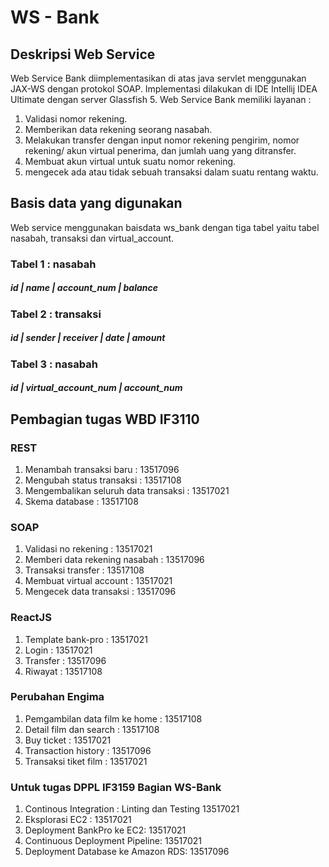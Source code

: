 # WS - Bank

## Deskripsi Web Service
Web Service Bank diimplementasikan di atas java servlet menggunakan JAX-WS dengan protokol SOAP. Implementasi dilakukan di IDE Intellij IDEA Ultimate dengan server Glassfish 5.
Web Service Bank memiliki layanan :
1. Validasi nomor rekening.
2. Memberikan data rekening seorang nasabah.
3. Melakukan transfer dengan input nomor rekening pengirim, nomor rekening/ akun virtual penerima, dan jumlah uang yang ditransfer.
4. Membuat akun virtual untuk suatu nomor rekening.
5. mengecek ada atau tidak sebuah transaksi dalam suatu rentang waktu. 


## Basis data yang digunakan
Web service menggunakan baisdata ws_bank dengan tiga tabel yaitu tabel nasabah, transaksi dan virtual_account.

### Tabel 1 : nasabah
##### id | name | account_num | balance

### Tabel 2 : transaksi
##### id | sender | receiver | date | amount 

### Tabel 3 : nasabah
##### id | virtual_account_num | account_num



## Pembagian tugas WBD IF3110
### REST
1. Menambah transaksi baru : 13517096
2. Mengubah status transaksi : 13517108
3. Mengembalikan seluruh data transaksi : 13517021
4. Skema database : 13517108

### SOAP
1. Validasi no rekening : 13517021
2. Memberi data rekening nasabah : 13517096
3. Transaksi transfer : 13517108
4. Membuat virtual account : 13517021
5. Mengecek data transaksi : 13517096

### ReactJS
1. Template bank-pro : 13517021
2. Login : 13517021
3. Transfer : 13517096
4. Riwayat : 13517108

### Perubahan Engima
1. Pemgambilan data film ke home : 13517108
2. Detail film dan search : 13517108
3. Buy ticket : 13517021
4. Transaction history : 13517096
5. Transaksi tiket film : 13517021


### Untuk tugas DPPL IF3159 Bagian WS-Bank
1. Continous Integration : Linting dan Testing 13517021
2. Eksplorasi EC2 : 13517021
3. Deployment BankPro ke EC2: 13517021
4. Continuous Deployment Pipeline: 13517021
5. Deployment Database ke Amazon RDS: 13517096
